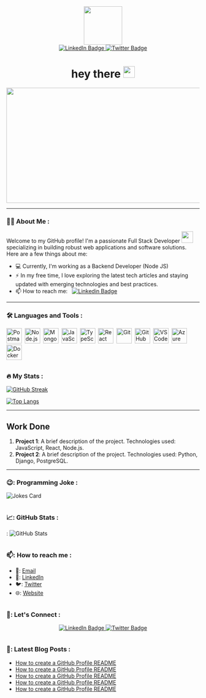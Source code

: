 
<div align="center">
<div id="header">
  <img src="https://media.giphy.com/media/M9gbBd9nbDrOTu1Mqx/giphy.gif" width="100"/>
</div>

<div id="badges">
  <a href="your-linkedin-URL">
    <img src="https://img.shields.io/badge/LinkedIn-blue?style=for-the-badge&logo=linkedin&logoColor=white" alt="LinkedIn Badge"/>
  </a>
  <a href="your-twitter-URL">
    <img src="https://img.shields.io/badge/Twitter-blue?style=for-the-badge&logo=twitter&logoColor=white" alt="Twitter Badge"/>
  </a>
</div>
<div>
<img 
src="https://komarev.com/ghpvc/?username=TeamDlxx&style=flat-square&color=blue" alt=""/>
</div>
<h1>
  hey there
  <img src="https://media.giphy.com/media/hvRJCLFzcasrR4ia7z/giphy.gif" width="30px"/>
</h1>
<div >
  <img src="https://media.giphy.com/media/dWesBcTLavkZuG35MI/giphy.gif" width="600" height="300"/>
</div>

</div>

---

### :man_technologist: About Me :

Welcome to my GitHub profile! I'm a passionate Full Stack Developer <img src="https://media.giphy.com/media/WUlplcMpOCEmTGBtBW/giphy.gif" width="30"> specializing in building robust web applications and software solutions. Here are a few things about me:

- 💻 Currently, I'm working as a Backend Developer (Node JS)
- ⚡ In my free time, I love exploring the latest tech articles and staying updated with emerging technologies and best practices.
- 📫 How to reach me: &nbsp; [![Linkedin Badge](https://img.shields.io/badge/-Shekhar-blue?style=flat&logo=Linkedin&logoColor=white)](your-linkedIn-Url)

---

### :hammer_and_wrench: Languages and Tools :

<div>

<img src="https://www.vectorlogo.zone/logos/getpostman/getpostman-icon.svg" title="Postman"  alt="Postman" width="40" height="40"/>&nbsp; <img src="https://www.vectorlogo.zone/logos/nodejs/nodejs-icon.svg" title="Node.js"  alt="Node.js" width="40" height="40"/> &nbsp;<img src="https://www.vectorlogo.zone/logos/mongodb/mongodb-icon.svg" title="MongoDB"  alt="MongoDB" width="40" height="40"/>&nbsp; <img src="https://www.vectorlogo.zone/logos/javascript/javascript-icon.svg" title="JavaScript"  alt="JavaScript" width="40" height="40"/>&nbsp; <img src="https://www.vectorlogo.zone/logos/typescriptlang/typescriptlang-icon.svg" title="TypeScript"  alt="TypeScript" width="40" height="40"/>&nbsp; <img src="https://www.vectorlogo.zone/logos/reactjs/reactjs-icon.svg" title="React"  alt="React" width="40" height="40"/>&nbsp; <img src="https://www.vectorlogo.zone/logos/git-scm/git-scm-icon.svg" title="Git"  alt="Git" width="40" height="40"/>&nbsp; <img src="https://www.vectorlogo.zone/logos/github/github-icon.svg" title="GitHub"  alt="GitHub" width="40" height="40"/>&nbsp; <img src="https://www.vectorlogo.zone/logos/visualstudio_code/visualstudio_code-icon.svg" title="VS Code"  alt="VS Code" width="40" height="40"/>&nbsp; <img src="https://www.vectorlogo.zone/logos/microsoft_azure/microsoft_azure-icon.svg" title="Azure"  alt="Azure" width="40" height="40"/>&nbsp; <img src="https://www.vectorlogo.zone/logos/docker/docker-icon.svg" title="Docker"  alt="Docker" width="40" height="40"/>&nbsp;

## </div>

### :fire: My Stats :

[![GitHub Streak](http://github-readme-streak-stats.herokuapp.com?user=TeamDlxx&theme=dark&background=000000)](https://git.io/streak-stats)

[![Top Langs](https://github-readme-stats.vercel.app/api/top-langs/?username=TeamDlxx&layout=compact&theme=vision-friendly-dark)](https://github.com/anuraghazra/github-readme-stats)

---

## Work Done

1. **Project 1**: A brief description of the project. Technologies used: JavaScript, React, Node.js.
2. **Project 2**: A brief description of the project. Technologies used: Python, Django, PostgreSQL.

---

### 😉: Programming Joke :

<!-- Markdown -->

![Jokes Card](https://readme-jokes.vercel.app/api)

```

```

### 📈: GitHub Stats :

: ![GitHub Stats](https://github-readme-stats.vercel.app/api?username=TeamDlxx&show_icons=true&theme=radical)

```

```

### 📫: How to reach me :

- 📧: [Email](mailto:TeamDlxx.me@icloud.com)
- 📱: [LinkedIn](https://www.linkedin.com/in/TeamDlxx/)
- 🐦: [Twitter](https://twitter.com/TeamDlxx)
- 🌐: [Website](https://TeamDlxx.github.io/)

```

```

### 🤝: Let's Connect :

<div align="center">
  <a href="https://www.linkedin.com/in/TeamDlxx/">
    <img src="https://img.shields.io/badge/LinkedIn-blue?style=for-the-badge&logo=linkedin&logoColor=white" alt="LinkedIn Badge"/>
  </a>
  <a href="https://twitter.com/TeamDlxx">
    <img src="https://img.shields.io/badge/Twitter-blue?style=for-the-badge&logo=twitter&logoColor=white" alt="Twitter Badge"/>
  </a>
</div>
  
  ```
  
  ```

### 📝: Latest Blog Posts :

<!-- BLOG-POST-LIST:START -->

- [How to create a GitHub Profile README](https://dev.to/TeamDlxx/how-to-create-a-github-profile-readme-1l1m)
- [How to create a GitHub Profile README](https://dev.to/TeamDlxx/how-to-create-a-github-profile-readme-1l1m)
- [How to create a GitHub Profile README](https://dev.to/TeamDlxx/how-to-create-a-github-profile-readme-1l1m)
- [How to create a GitHub Profile README](https://dev.to/TeamDlxx/how-to-create-a-github-profile-readme-1l1m)
- [How to create a GitHub Profile README](https://dev.to/TeamDlxx/how-to-create-a-github-profile-readme-1l1m)

<!-- BLOG-POST-LIST:END -->










